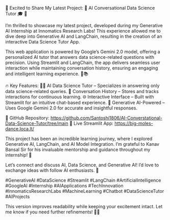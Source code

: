 🚀 Excited to Share My Latest Project: 🤖 AI Conversational Data Science Tutor 🎓 🚀

I’m thrilled to showcase my latest project, developed during my Generative AI Internship at Innomatics Research Labs! This experience allowed me to dive deep into Generative AI and LangChain, resulting in the creation of an interactive Data Science Tutor App.

This web application is powered by Google’s Gemini 2.0 model, offering a personalized AI tutor that answers data science-related questions with precision. Using Streamlit and LangChain, the app delivers seamless user interaction while maintaining conversation history, ensuring an engaging and intelligent learning experience. 💬📚

🔥 Key Features:
🧑‍🏫 AI Data Science Tutor – Specializes in answering only data science-related queries.
💾 Conversation History – Stores and tracks interactions for continuous learning.
🌐 Interactive Interface – Built with Streamlit for an intuitive chat-based experience.
🧠 Generative AI-Powered – Uses Google Gemini 2.0 for accurate and insightful responses.

🔗 GitHub Repository: https://github.com/Santoshi1806/AI-Converstational-Data-Science-Tutor/tree/main
🔗 Live Streamlit App: https://big-moles-dance.loca.lt/

This project has been an incredible learning journey, where I explored Generative AI, LangChain, and AI Model Integration. I’m grateful to Kanav Bansal Sir for his invaluable mentorship and guidance throughout my internship! 🙏

Let’s connect and discuss AI, Data Science, and Generative AI! I’d love to exchange ideas with follow AI enthusiasts. 🚀

#GenerativeAI #DataScience #Streamlit #LangChain #ArtificialIntelligence #GoogleAI #Internship #AIApplications #TechInnovation #InnomaticsResearchLabs #MachineLearning #Chatbot #DataScienceTutor #AIProjects

This version improves readability while keeping your excitement intact. Let me know if you need further refinements! 🚀🔥












